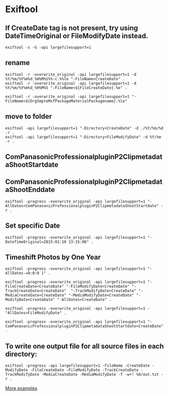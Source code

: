 # Exiftool

## If CreateDate tag is not present, try using DateTimeOriginal or FileModifyDate instead.

```
exiftool -s -G -api largefilesupport=1 
```

## rename

```
exiftool -r -overwrite_original -api largefilesupport=1 -d %Y/%m/%Y%m%d_%H%M%S%%-c.%%le "-FileName<CreateDate" .
exiftool -r -overwrite_original -api largefilesupport=1 -d %Y/%m/%Y%m%d_%H%M%S "-FileName<${FileCreateDate}.%e" .

exiftool -r -overwrite_original -api largefilesupport=1 "-FileName<${OrgSmpteMxfPackageMaterialPackagename}.%le"
```

## move to folder

```
exiftool -api largefilesupport=1 "-Directory<CreateDate" -d ./%Y/%m/%d -r .
exiftool -api largefilesupport=1 "-Directory<FileModifyDate" -d %Y/%m -r .
```

## ComPanasonicProfessionalpluginP2ClipmetadataShootStartdate
## ComPanasonicProfessionalpluginP2ClipmetadataShootEnddate

```
exiftool -progress -overwrite_original -api largefilesupport=1 "-AllDates<ComPanasonicProfessionalpluginP2ClipmetadataShootStartdate" -r .
```

## Set specific Date

```
exiftool -progress -overwrite_original -api largefilesupport=1 "-DateTimeOriginal=2015:01:10 13:15:06" .
```

## Timeshift Photos by One Year

```
exiftool -progress -overwrite_original -api largefilesupport=1 "-AllDates-=0:0:0 1" .

exiftool -progress -overwrite_original -api largefilesupport=1 "-FileCreateDate<CreateDate" "-FileModifyDate<CreateDate" "-TrackCreateDate<CreateDate"  "-TrackModifyDate<CreateDate" "-MediaCreateDate<CreateDate" "-MediaModifyDate<CreateDate" "-ModifyDate<CreateDate" "-AllDates<CreateDate" .

exiftool -progress -overwrite_original -api largefilesupport=1 -"AllDates<FileModifyDate" .

exiftool -progress -overwrite_original -api largefilesupport=1 "-ComPanasonicProfessionalpluginP2ClipmetadataShootStartdate<CreateDate" .
```
## To write one output file for all source files in each directory:

```
exiftool -progress -api largefilesupport=1 -FileName -CreateDate -ModifyDate -FileCreateDate -FileModifyDate -TrackCreateDate -TrackModifyDate -MediaCreateDate -MediaModifyDate -T -w+! %d/out.txt -r .
```

[More examples](https://exiftool.org/examples.html)


